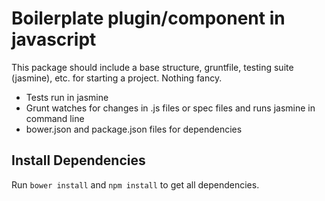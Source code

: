 Boilerplate plugin/component in javascript
==========================================

This package should include a base structure, gruntfile, testing suite (jasmine), etc. for starting a project. Nothing fancy.

* Tests run in jasmine
* Grunt watches for changes in .js files or spec files and runs jasmine in command line
* bower.json and package.json files for dependencies

## Install Dependencies
Run `bower install` and `npm install` to get all dependencies.